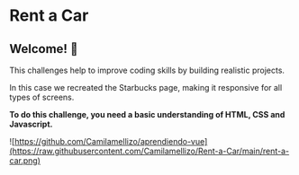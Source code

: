 # Rent a Car

## Welcome! 👋

This challenges help to improve coding skills by building realistic projects.

In this case we recreated the Starbucks page, making it responsive for all types of screens.

**To do this challenge, you need a basic understanding of HTML, CSS and Javascript.**

![https://github.com/Camilamellizo/aprendiendo-vue](https://raw.githubusercontent.com/Camilamellizo/Rent-a-Car/main/rent-a-car.png)

